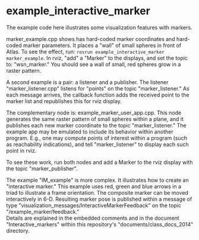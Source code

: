 # example_interactive_marker

The example code here illustrates some visualization features with markers.

marker_example.cpp shows has hard-coded marker coordinates and hard-coded marker parameters.  It places a "wall" of small spheres in front of Atlas.
To see the effect, run: `rosrun example_interactive_marker marker_example`. In rviz, "add" a "Marker" to the displays, and set the topic to:
"wsn_marker." You should see a wall of small, red spheres grow in a raster pattern.

A second example is a pair: a listener and a publisher.  The listener "marker_listener.cpp" listens for "points" on the topic "marker_listener."
As each message arrives, the callback function adds the received point to the marker list and republishes this for rviz display.

The complementary node is: example_marker_user_app.cpp.  This node generates the same raster pattern of small spheres within a plane, and it
publishes each new marker coordinate to the topic "marker_listener."  The example app may be emulated to include its behavior within another program.
E.g., one may compute points of interest within a program (such as reachability indications), and tell "marker_listener" to display each such point in rviz.

To see these work, run both nodes and add a Marker to the rviz display with the topic "marker_publisher".

The example "IM_example" is more complex.  It illustrates how to create an "interactive marker."  This example uses red, green and blue
arrows in a triad to illustrate a frame orientation.  The composite marker can be moved interactively
in 6-D.  Resulting marker pose is published within a message of type "visualization_messages/InteractiveMarkerFeedback" on the topic "/example_marker/feedback."  
Details are explained in the embedded comments and in the document "Interactive_markers" within this repository's "documents/class_docs_2014" directory.


    
